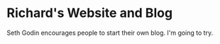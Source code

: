 # Richard's Website and Blog
Seth Godin encourages people to start their own blog. I'm going to try.
